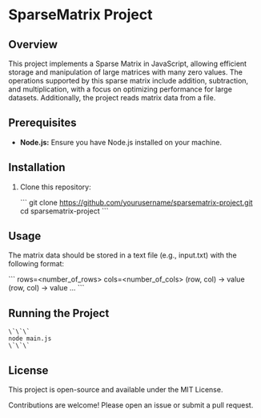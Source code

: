 # SparseMatrix Project

## Overview

This project implements a Sparse Matrix in JavaScript, allowing efficient storage and manipulation of large matrices with many zero values. The operations supported by this sparse matrix include addition, subtraction, and multiplication, with a focus on optimizing performance for large datasets. Additionally, the project reads matrix data from a file.

## Prerequisites

- **Node.js:** Ensure you have Node.js installed on your machine.


## Installation

1. Clone this repository:

    \`\`\`
    git clone https://github.com/yourusername/sparsematrix-project.git
    cd sparsematrix-project
    \`\`\`

## Usage

The matrix data should be stored in a text file (e.g., input.txt) with the following format:

\`\`\`
rows=<number_of_rows>
cols=<number_of_cols>
(row, col) -> value
(row, col) -> value
...
\`\`\`

## Running the Project

    \`\`\`
    node main.js
    \`\`\`

## License

This project is open-source and available under the MIT License.

Contributions are welcome! Please open an issue or submit a pull request.
